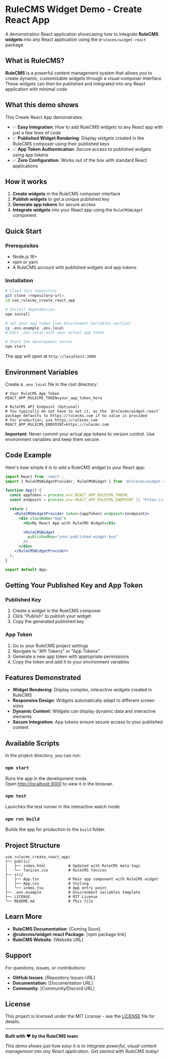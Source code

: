 # RuleCMS Widget Demo - Create React App

A demonstration React application showcasing how to integrate **RuleCMS widgets** into any React application using the `@rulecms/widget-react` package.

## What is RuleCMS?

**RuleCMS** is a powerful content management system that allows you to create dynamic, customizable widgets through a visual composer interface. These widgets can then be published and integrated into any React application with minimal code.

## What this demo shows

This Create React App demonstrates:

- ✅ **Easy Integration**: How to add RuleCMS widgets to any React app with just a few lines of code
- ✅ **Published Widget Rendering**: Display widgets created in the RuleCMS composer using their published keys
- ✅ **App Token Authentication**: Secure access to published widgets using app tokens
- ✅ **Zero Configuration**: Works out of the box with standard React applications

## How it works

1. **Create widgets** in the RuleCMS composer interface
2. **Publish widgets** to get a unique published key
3. **Generate app tokens** for secure access
4. **Integrate widgets** into your React app using the `RuleCMSWidget` component

## Quick Start

### Prerequisites

- Node.js 16+
- npm or yarn
- A RuleCMS account with published widgets and app tokens

### Installation

```bash
# Clone this repository
git clone <repository-url>
cd use_rulecms_create_react_app

# Install dependencies
npm install

# Set your app token (see Environment Variables section)
cp .env.example .env.local
# Edit .env.local with your actual app token

# Start the development server
npm start
```

The app will open at `http://localhost:3000`

## Environment Variables

Create a `.env.local` file in the root directory:

```env
# Your RuleCMS App Token
REACT_APP_RULECMS_TOKEN=your_app_token_here

# RuleCMS API Endpoint (Optional)
# You typically do not have to set it, as the `@rulecms/widget-react` package defaults to https://rulecms.com if no value is provided
# For production, use https://rulecms.com
REACT_APP_RULECMS_ENDPOINT=https://rulecms.com
```

**Important**: Never commit your actual app tokens to version control. Use environment variables and keep them secure.

## Code Example

Here's how simple it is to add a RuleCMS widget to your React app:

```jsx
import React from 'react';
import { RuleCMSWidgetProvider, RuleCMSWidget } from '@rulecms/widget-react';

function App() {
  const appToken = process.env.REACT_APP_RULECMS_TOKEN;
  const endpoint = process.env.REACT_APP_RULECMS_ENDPOINT || "https://rulecms.com";

  return (
    <RuleCMSWidgetProvider token={appToken} endpoint={endpoint}>
      <div className="App">
        <h1>My React App with RuleCMS Widget</h1>

        <RuleCMSWidget
          publishedKey="your-published-widget-key"
        />
      </div>
    </RuleCMSWidgetProvider>
  );
}

export default App;
```

## Getting Your Published Key and App Token

### Published Key
1. Create a widget in the RuleCMS composer
2. Click "Publish" to publish your widget
3. Copy the generated published key

### App Token
1. Go to your RuleCMS project settings
2. Navigate to "API Tokens" or "App Tokens"
3. Generate a new app token with appropriate permissions
4. Copy the token and add it to your environment variables

## Features Demonstrated

- **Widget Rendering**: Display complex, interactive widgets created in RuleCMS
- **Responsive Design**: Widgets automatically adapt to different screen sizes
- **Dynamic Content**: Widgets can display dynamic data and interactive elements
- **Secure Integration**: App tokens ensure secure access to your published content

## Available Scripts

In the project directory, you can run:

### `npm start`

Runs the app in the development mode.\
Open [http://localhost:3000](http://localhost:3000) to view it in the browser.

### `npm test`

Launches the test runner in the interactive watch mode.

### `npm run build`

Builds the app for production to the `build` folder.

## Project Structure

```
use_rulecms_create_react_app/
├── public/
│   ├── index.html          # Updated with RuleCMS meta tags
│   └── favicon.ico         # RuleCMS favicon
├── src/
│   ├── App.tsx             # Main app component with RuleCMS widget
│   ├── App.css             # Styling
│   └── index.tsx           # App entry point
├── .env.example            # Environment variables template
├── LICENSE                 # MIT License
└── README.md               # This file
```

## Learn More

- **RuleCMS Documentation**: [Coming Soon]
- **@rulecms/widget-react Package**: [npm package link]
- **RuleCMS Website**: [Website URL]

## Support

For questions, issues, or contributions:

- **GitHub Issues**: [Repository Issues URL]
- **Documentation**: [Documentation URL]
- **Community**: [Community/Discord URL]

## License

This project is licensed under the MIT License - see the [LICENSE](LICENSE) file for details.

---

**Built with ❤️ by the RuleCMS team**

*This demo shows just how easy it is to integrate powerful, visual content management into any React application. Get started with RuleCMS today!*
